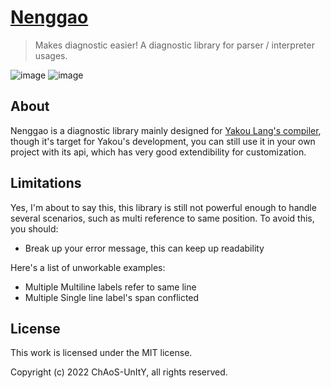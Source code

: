 # [Nenggao](https://en.wikipedia.org/wiki/Mount_Nenggao)
> Makes diagnostic easier!
A diagnostic library for parser / interpreter usages.

![image](https://user-images.githubusercontent.com/43753315/173344211-41987a7a-e5cf-45ce-b89a-16c4c77e5e27.png)
![image](https://user-images.githubusercontent.com/43753315/173404304-c5df1349-dd65-43cf-990e-7ae837f444fd.png)

## About
Nenggao is a diagnostic library mainly designed for [Yakou Lang's compiler](https://github.com/CASC-Lang/CASC), 
though it's target for Yakou's development, you can still use it in your own project with its api, which has very
good extendibility for customization.

## Limitations
Yes, I'm about to say this, this library is still not powerful enough to handle several scenarios,
such as multi reference to same position. To avoid this, you should:
- Break up your error message, this can keep up readability

Here's a list of unworkable examples:
- Multiple Multiline labels refer to same line
- Multiple Single line label's span conflicted 

## License
This work is licensed under the MIT license.

Copyright (c) 2022 ChAoS-UnItY, all rights reserved.
